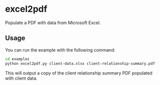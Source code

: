 # excel2pdf

Populate a PDF with data from Microsoft Excel.

## Usage

You can run the example with the following command:

```bash
cd examples
python excel2pdf.py client-data.xlsx client-relationship-summary.pdf
```

This will output a copy of the client relationship summary PDF populated with
client data.
